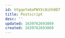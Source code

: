 ```yaml
---
id: hYgqeYa6oPWYXc8ihh0D7
title: Postscript
desc: ''
updated: 1639762693869
created: 1639762693869
---
```


